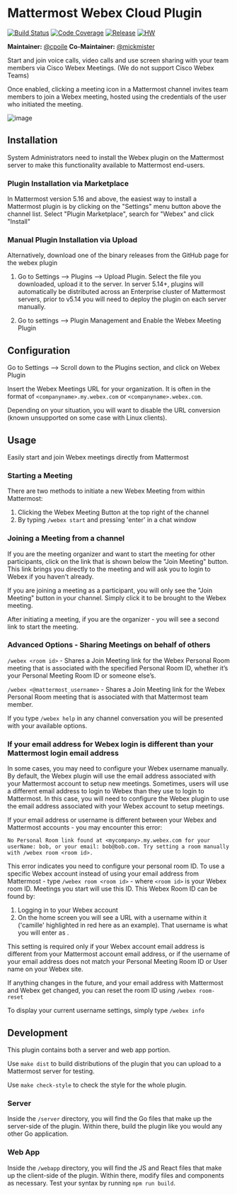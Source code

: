 # Mattermost Webex Cloud Plugin 
[![Build Status](https://img.shields.io/circleci/project/github/mattermost/mattermost-plugin-webex/master)](https://circleci.com/gh/mattermost/mattermost-plugin-webex)
[![Code Coverage](https://img.shields.io/codecov/c/github/mattermost/mattermost-plugin-webex/master)](https://codecov.io/gh/mattermost/mattermost-plugin-webex)
[![Release](https://img.shields.io/github/v/release/mattermost/mattermost-plugin-webex)](https://github.com/mattermost/mattermost-plugin-webex/releases/latest)
[![HW](https://img.shields.io/github/issues/mattermost/mattermost-plugin-webex/Up%20For%20Grabs?color=dark%20green&label=Help%20Wanted)](https://github.com/mattermost/mattermost-plugin-webex/issues?q=is%3Aissue+is%3Aopen+sort%3Aupdated-desc+label%3A%22Up+For+Grabs%22+label%3A%22Help+Wanted%22)

**Maintainer:** [@cpoile](https://github.com/cpoile)
**Co-Maintainer:** [@mickmister](https://github.com/mickmister)

Start and join voice calls, video calls and use screen sharing with your team members via Cisco Webex Meetings. (We do not support Cisco Webex Teams)

Once enabled, clicking a meeting icon in a Mattermost channel invites team members to join a Webex meeting, hosted using the credentials of the user who initiated the meeting.

![image](https://user-images.githubusercontent.com/915956/65968532-2bff2400-e418-11e9-8479-3e43d5890862.gif)


## Installation

System Administrators need to install the Webex plugin on the Mattermost server to make this functionality available to Mattermost end-users.

### Plugin Installation via Marketplace
In Mattermost version 5.16 and above, the easiest way to install a Mattermost plugin is by clicking on the "Settings" menu button above the channel list. Select "Plugin Marketplace", search for "Webex" and click "Install"

### Manual Plugin Installation via Upload
Alternatively, download one of the binary releases from the GitHub page for the webex plugin

1. Go to Settings --> Plugins --> Upload Plugin. Select the file you downloaded, upload it to the server. In server 5.14+, plugins will automatically be distributed across an Enterprise cluster of Mattermost servers, prior to v5.14 you will need to deploy the plugin on each server manually.

2. Go to settings --> Plugin Management and Enable the Webex Meeting Plugin

## Configuration
Go to Settings --> Scroll down to the Plugins section, and click on Webex Plugin

Insert the Webex Meetings URL for your organization. It is often in the format of `<companyname>.my.webex.com` or `<companyname>.webex.com`.

Depending on your situation, you will want to disable the URL conversion (known unsupported on some case with Linux clients).

## Usage
Easily start and join Webex meetings directly from Mattermost

### Starting a Meeting
There are two methods to initiate a new Webex Meeting from within Mattermost:

1. Clicking the Webex Meeting Button at the top right of the channel 
2. By typing `/webex start` and pressing 'enter' in a chat window


### Joining a Meeting from a channel
If you are the meeting organizer and want to start the meeting for other participants, click on the link that is shown below the "Join Meeting" button. This link brings you directly to the meeting and will ask you to login to Webex if you haven't already.

If you are joining a meeting as a participant, you will only see the "Join Meeting" button in your channel. Simply click it to be brought to the Webex meeting.

After initiating a meeting, if you are the organizer - you will see a second link to start the meeting.

### Advanced Options - Sharing Meetings on behalf of others

`/webex <room id>` - Shares a Join Meeting link for the Webex Personal Room meeting that is associated with the specified Personal Room ID, whether it’s your Personal Meeting Room ID or someone else’s.

`/webex <@mattermost_username>` - Shares a Join Meeting link for the Webex Personal Room meeting that is associated with that Mattermost team member.

If you type `/webex help` in any channel conversation you will be presented with your available options.


### If your email address for Webex login is different than your Mattermost login email address
In some cases, you may need to configure your Webex username manually.
By default, the Webex plugin will use the email address associated with your Mattermost account to setup new meetings. Sometimes, users will use a different email address to login to Webex than they use to login to Mattermost. In this case, you will need to configure the Webex plugin to use the email address associated with your Webex account to setup meetings.

If your email address or username is different between your Webex and Mattermost accounts - you may encounter this error:

`No Personal Room link found at <mycompany>.my.webex.com for your userName: bob, or your email: bob@bob.com. Try setting a room manually with /webex room <room id>.`

This error indicates you need to configure your personal room ID.
To use a specific Webex account instead of using your email address from Mattermost - type `/webex room <room id>` - where `<room id>` is your Webex room ID. Meetings you start will use this ID. This Webex Room ID can be found by:

1. Logging in to your Webex account
2. On the home screen you will see a URL with a username within it ('camille' highlighted in red here as an example).  That username is what you will enter as <room id>.

This setting is required only if your Webex account email address is different from your Mattermost account email address, or if the username of your email address does not match your Personal Meeting Room ID or User name on your Webex site.

If anything changes in the future, and your email address with Mattermost and Webex get changed, you can reset the room ID using `/webex room-reset`

To display your current username settings, simply type `/webex info`
  

## Development

This plugin contains both a server and web app portion.

Use `make dist` to build distributions of the plugin that you can upload to a Mattermost server for testing.

Use `make check-style` to check the style for the whole plugin.

### Server

Inside the `/server` directory, you will find the Go files that make up the server-side of the plugin. Within there, build the plugin like you would any other Go application.

### Web App

Inside the `/webapp` directory, you will find the JS and React files that make up the client-side of the plugin. Within there, modify files and components as necessary. Test your syntax by running `npm run build`.
